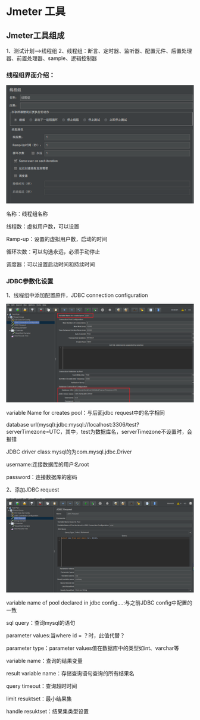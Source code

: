 # Jmeter 工具

## Jmeter工具组成
1、测试计划-->线程组
2、线程组：断言、定时器、监听器、配置元件、后置处理器、前置处理器、sample、逻辑控制器

### 线程组界面介绍：

![线程组](\images\线程组.png)

名称：线程组名称

线程数：虚拟用户数，可以设置

Ramp-up：设置的虚拟用户数，启动的时间

循环次数：可以勾选永远，必须手动停止

调度器：可以设置启动时间和持续时间

### JDBC参数化设置

1、线程组中添加配置原件，JDBC connection configuration

![jdbc](\images\jdbc.png)

variable Name for creates pool：与后面jdbc request中的名字相同

database url(mysql):jdbc:mysql://localhost:3306/test?serverTimezone=UTC，其中，test为数据库名，serverTimezone不设置时，会报错

JDBC driver class:mysql的为com.mysql.jdbc.Driver

username:连接数据库的用户名root

password：连接数据库的密码

2、添加JDBC request

![jdbcrequest](\images\jdbcrequest.png)

variable name of pool declared in jdbc config....:与之前JDBC config中配置的一致

sql query：查询mysql的语句

parameter values:当where id = ？时，此值代替？

parameter type：parameter values值在数据库中的类型如int、varchar等

variable name：查询的结果变量

result variable name：存储查询语句查询的所有结果名

query timeout：查询超时时间

limit resuktset：最小结果集

handle resuktset：结果集类型设置

